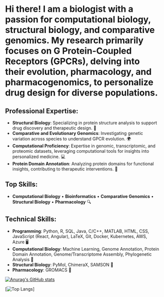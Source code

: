 # Hi there! I am a biologist with a passion for computational biology, structural biology, and comparative genomics. My research primarily focuses on G Protein-Coupled Receptors (GPCRs), delving into their evolution, pharmacology, and pharmacogenomics, to personalize drug design for diverse populations.

## Professional Expertise:
- **Structural Biology**: Specializing in protein structure analysis to support drug discovery and therapeutic design. 🔬
- **Comparative and Evolutionary Genomics**: Investigating genetic variation across species to understand GPCR evolution. 🌍
- **Computational Proficiency**: Expertise in genomic, transcriptomic, and proteomic datasets, leveraging computational tools for insights into personalized medicine. 💻
- **Protein Domain Annotation**: Analyzing protein domains for functional insights, contributing to therapeutic interventions. 🧩

## Top Skills:
- **Computational Biology** • **Bioinformatics** • **Comparative Genomics** • **Structural Biology** • **Pharmacology** 🔍

## Technical Skills:
- **Programming**: Python, R, SQL, Java, C/C++, MATLAB, HTML, CSS, JavaScript (React, Angular), LaTeX, Git, Docker, Kubernetes, AWS, Azure 🖥️
- **Computational Biology**: Machine Learning, Genome Annotation, Protein Domain Annotation, Genome/Transcriptome Assembly, Phylogenetic Analysis 🔬
- **Structural Biology**: PyMol, ChimeraX, SAMSON 🧬
- **Pharmacology**: GROMACS 💊

[![Anurag's GitHub stats](https://github-readme-stats.vercel.app/api?username=RohanNathHERE)](https://github.com/anuraghazra/github-readme-stats)

[![Top Langs](https://github-readme-stats.vercel.app/api/top-langs/?username=RohanNathHERE&layout=donut-vertical)]
